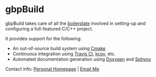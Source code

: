 
# gbpBuild

gbpBuild takes care of all the [boilerplate][1] involved in setting-up and configuring a full-featured C/C++ project.

It provides support for the following:

* An out-of-source build system using [Cmake][2]
* Continuous integration using [Travis CI][3], [kcov][4], etc.
* Automated documentation generation using [Doxygen][5] and [Sphynx][6]

Contact info: [Personal Homepage][7] | [Email Me][8]

[1]: https://en.wikipedia.org/wiki/Boilerplate_code
[2]: https://cmake.org
[3]: http://travis-ci.org
[4]: https://github.com/SimonKagstrom/kcov
[5]: http://www.doxygen.org
[6]: http://www.sphinx-doc.org/en/stable/
[7]: http://www.astronomy.swin.edu.au/~gpoole/
[8]: mailto:gbpoole@gmail.com
